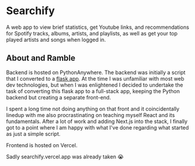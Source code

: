 # Searchify

A web app to view brief statistics, get Youtube links, and recommendations for Spotify tracks, albums, artists, and playlists, as well as get your top played artists and songs when logged in.

## About and Ramble

Backend is hosted on PythonAnywhere. The backend was initially a script that I converted to a [flask app](https://github.com/wesngu28/searchify-flask). At the time I was unfamiliar with most web dev technologies, but when I was enlightened I decided to undertake the task of converting this flask app to a full-stack app, keeping the Python backend but creating a separate front-end.

I spent a long time not doing anything on that front and it coincidentally linedup with me also procrastinating on teaching myself React and its fundamentals. After a lot of work and adding Next.js into the stack, I finally got to a point where I am happy with what I've done regarding what started as just a simple script.

Frontend is hosted on Vercel.

Sadly searchify.vercel.app was already taken 😭